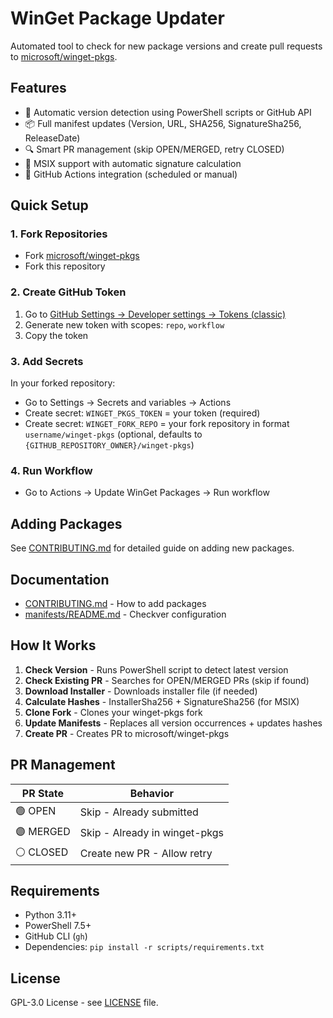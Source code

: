 # WinGet Package Updater

Automated tool to check for new package versions and create pull requests to [microsoft/winget-pkgs](https://github.com/microsoft/winget-pkgs).

## Features

- 🔄 Automatic version detection using PowerShell scripts or GitHub API
- 📦 Full manifest updates (Version, URL, SHA256, SignatureSha256, ReleaseDate)
- 🔍 Smart PR management (skip OPEN/MERGED, retry CLOSED)
- 🎯 MSIX support with automatic signature calculation
- 🤖 GitHub Actions integration (scheduled or manual)

## Quick Setup

### 1. Fork Repositories

- Fork [microsoft/winget-pkgs](https://github.com/microsoft/winget-pkgs)
- Fork this repository

### 2. Create GitHub Token

1. Go to [GitHub Settings → Developer settings → Tokens (classic)](https://github.com/settings/tokens)
2. Generate new token with scopes: `repo`, `workflow`
3. Copy the token

### 3. Add Secrets

In your forked repository:

- Go to Settings → Secrets and variables → Actions
- Create secret: `WINGET_PKGS_TOKEN` = your token (required)
- Create secret: `WINGET_FORK_REPO` = your fork repository in format `username/winget-pkgs` (optional, defaults to `{GITHUB_REPOSITORY_OWNER}/winget-pkgs`)

### 4. Run Workflow

- Go to Actions → Update WinGet Packages → Run workflow

## Adding Packages

See [CONTRIBUTING.md](CONTRIBUTING.md) for detailed guide on adding new packages.

## Documentation

- [CONTRIBUTING.md](CONTRIBUTING.md) - How to add packages
- [manifests/README.md](manifests/README.md) - Checkver configuration

## How It Works

1. **Check Version** - Runs PowerShell script to detect latest version
2. **Check Existing PR** - Searches for OPEN/MERGED PRs (skip if found)
3. **Download Installer** - Downloads installer file (if needed)
4. **Calculate Hashes** - InstallerSha256 + SignatureSha256 (for MSIX)
5. **Clone Fork** - Clones your winget-pkgs fork
6. **Update Manifests** - Replaces all version occurrences + updates hashes
7. **Create PR** - Creates PR to microsoft/winget-pkgs

## PR Management

| PR State | Behavior |
|----------|----------|
| 🟢 OPEN | Skip - Already submitted |
| 🟣 MERGED | Skip - Already in winget-pkgs |
| ⚪ CLOSED | Create new PR - Allow retry |

## Requirements

- Python 3.11+
- PowerShell 7.5+
- GitHub CLI (`gh`)
- Dependencies: `pip install -r scripts/requirements.txt`

## License

GPL-3.0 License - see [LICENSE](LICENSE) file.
